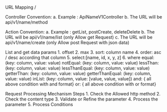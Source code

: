 URL Mapping
/



Controller
    Convention:
        a. Example : ApiNameV1Controller
        b. The URL will be api/v1/name/method

Action
    Convention:
        a. Example : getList, postCreate, deleteDelete
        b. The URL will be api/v1/name/list (only Allow get Request)
        c. The URL will be api/v1/name/create (only Allow post Request with json data)

        
List and get data
    params
        1. offset
        2. max
        3. sort: column name
        4. order: asc / desc according that column
        5. select:[name, id, x, y, z]
        6. where
               equal: (key: column, value: value)
               notEqual: (key: column, value: value)
               lessThan: (key: column, value: value)
               lessThanEqual: (key: column, value: value)
               getterThan: (key: column, value: value)
               getterThanEqual: (key: column, value: value)
               inList: (key: column, value: [value, value, value])
               and: { all above condition with and format}
               or: { all above condition with or format}


Request Processing Mechanism
    Steps
        1. Check the Allowed http method
        2. Check the content type
        3. Validate or Refine the parameter
        4. Process the parameter
        5. Process Conditions                